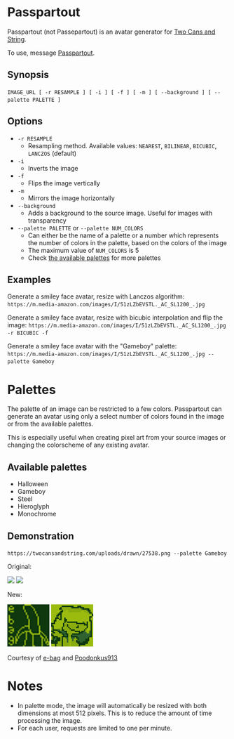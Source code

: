 # Passpartout

Passpartout (not Passepartout) is an avatar generator for [Two Cans and
String](https://twocansandstring.com).

To use, message [Passpartout](https://twocansandstring.com/users/passpartout).

## Synopsis

`IMAGE_URL [ -r RESAMPLE ] [ -i ] [ -f ] [ -m ] [ --background ] [ --palette
PALETTE ] `

## Options

* `-r RESAMPLE`
    * Resampling method. Available values: `NEAREST`, `BILINEAR`, `BICUBIC`,
      `LANCZOS` (default)
* `-i`
    * Inverts the image
* `-f`
    * Flips the image vertically
* `-m`
    * Mirrors the image horizontally
* `--background`
    * Adds a background to the source image. Useful for images with
      transparency
* `--palette PALETTE` or `--palette NUM_COLORS`
    * Can either be the name of a palette or a number which represents the
      number of colors in the palette, based on the colors of the image
    * The maximum value of `NUM_COLORS` is 5
    * Check [the available palettes](#available-palettes) for more palettes


## Examples

Generate a smiley face avatar, resize with Lanczos algorithm:
`https://m.media-amazon.com/images/I/51zLZbEVSTL._AC_SL1200_.jpg`

Generate a smiley face avatar, resize with bicubic interpolation and flip the
image:
`https://m.media-amazon.com/images/I/51zLZbEVSTL._AC_SL1200_.jpg -r BICUBIC -f`

Generate a smiley face avatar with the "Gameboy" palette:
`https://m.media-amazon.com/images/I/51zLZbEVSTL._AC_SL1200_.jpg --palette Gameboy`

# Palettes

The palette of an image can be restricted to a few colors. Passpartout can
generate an avatar using only a select number of colors found in the image or
from the available palettes.

This is especially useful when creating pixel art from your source images or
changing the colorscheme of any existing avatar.

## Available palettes

* Halloween
* Gameboy
* Steel
* Hieroglyph
* Monochrome

## Demonstration

`https://twocansandstring.com/uploads/drawn/27538.png --palette Gameboy`

Original:

![](https://twocansandstring.com/uploads/drawn/27538.png)
![](https://twocansandstring.com/uploads/drawn/27516.png)

New:

![](./assets/ebag-gameboy.png)
![](./assets/poodonkus-gameboy.png)

Courtesy of [e-bag](https://twocansandstring.com/users/ebag) and
[Poodonkus913](https://twocansandstring.com/users/poodonkus913)

# Notes

* In palette mode, the image will automatically be resized with both dimensions
  at most 512 pixels. This is to reduce the amount of time processing the
  image.
* For each user, requests are limited to one per minute.

